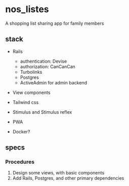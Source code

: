 # nos_listes

A shopping list sharing app for family members

## stack

- Rails
  - authentication: Devise
  - authorization: CanCanCan
  - Turbolinks
  - Postgres
  - ActiveAdmin for admin backend
- View components
- Tailwind css
- Stimulus and Stimulus reflex
- PWA

- Docker?

## specs

### Procedures

1. Design some views, with basic components
1. Add Rails, Postgres, and other primary dependencies
